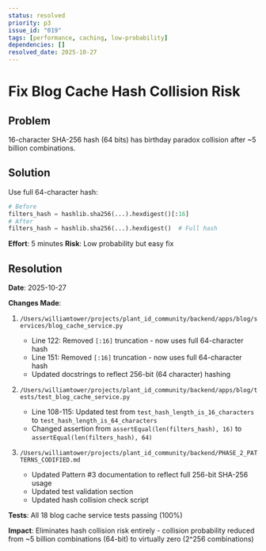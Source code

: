```yaml
---
status: resolved
priority: p3
issue_id: "019"
tags: [performance, caching, low-probability]
dependencies: []
resolved_date: 2025-10-27
---
```


# Fix Blog Cache Hash Collision Risk

## Problem

16-character SHA-256 hash (64 bits) has birthday paradox collision after ~5 billion combinations.

## Solution

Use full 64-character hash:
```python
# Before
filters_hash = hashlib.sha256(...).hexdigest()[:16]
# After
filters_hash = hashlib.sha256(...).hexdigest()  # Full hash
```

**Effort**: 5 minutes
**Risk**: Low probability but easy fix

## Resolution

**Date**: 2025-10-27

**Changes Made**:
1. `/Users/williamtower/projects/plant_id_community/backend/apps/blog/services/blog_cache_service.py`
   - Line 122: Removed `[:16]` truncation - now uses full 64-character hash
   - Line 151: Removed `[:16]` truncation - now uses full 64-character hash
   - Updated docstrings to reflect 256-bit (64 character) hashing

2. `/Users/williamtower/projects/plant_id_community/backend/apps/blog/tests/test_blog_cache_service.py`
   - Line 108-115: Updated test from `test_hash_length_is_16_characters` to `test_hash_length_is_64_characters`
   - Changed assertion from `assertEqual(len(filters_hash), 16)` to `assertEqual(len(filters_hash), 64)`

3. `/Users/williamtower/projects/plant_id_community/backend/PHASE_2_PATTERNS_CODIFIED.md`
   - Updated Pattern #3 documentation to reflect full 256-bit SHA-256 usage
   - Updated test validation section
   - Updated hash collision check script

**Tests**: All 18 blog cache service tests passing (100%)

**Impact**: Eliminates hash collision risk entirely - collision probability reduced from ~5 billion combinations (64-bit) to virtually zero (2^256 combinations)
